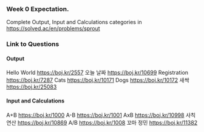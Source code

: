 ### Week 0 Expectation.
Complete Output, Input and Calculations categories in <https://solved.ac/en/problems/sprout>

### Link to Questions
#### Output
Hello World <https://boj.kr/2557>
오늘 날짜 <https://boj.kr/10699>
Registration <https://boj.kr/7287>
Cats <https://boj.kr/10171>
Dogs <https://boj.kr/10172>
새싹 <https://boj.kr/25083>

#### Input and Calculations
A+B <https://boj.kr/1000>
A-B <https://boj.kr/1001>
AxB <https://boj.kr/10998>
사칙연산 <https://boj.kr/10869>
A/B <https://boj.kr/1008>
꼬마 정민 <https://boj.kr/11382>